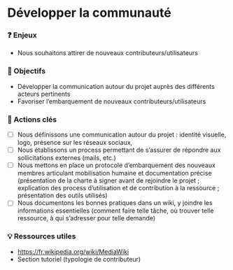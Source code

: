 # Développer la communauté

### ❓ Enjeux

* Nous souhaitons attirer de nouveaux contributeurs/utilisateurs

### 🎯 Objectifs

* Développer la communication autour du projet auprès des différents acteurs pertinents
* Favoriser l’embarquement de nouveaux contributeurs/utilisateurs

### 📑 Actions clés

* [ ] Nous définissons une communication autour du projet : identité visuelle, logo, présence sur les réseaux sociaux,
* [ ] Nous établissons un process permettant de s’assurer de répondre aux sollicitations externes (mails, etc.)
* [ ] Nous mettons en place un protocole d’embarquement des nouveaux membres articulant mobilisation humaine et documentation précise (présentation de la charte à signer avant de rejoindre le projet ; explication des process d’utilisation et de contribution à la ressource ; présentation des outils utilisés)
* [ ] Nous documentons les bonnes pratiques dans un wiki, y joindre les informations essentielles (comment faire telle tâche, où trouver telle ressource, à qui s’adresser pour telle demande)

### 💡 Ressources utiles

* https://fr.wikipedia.org/wiki/MediaWiki
* Section tutoriel (typologie de contributeur)